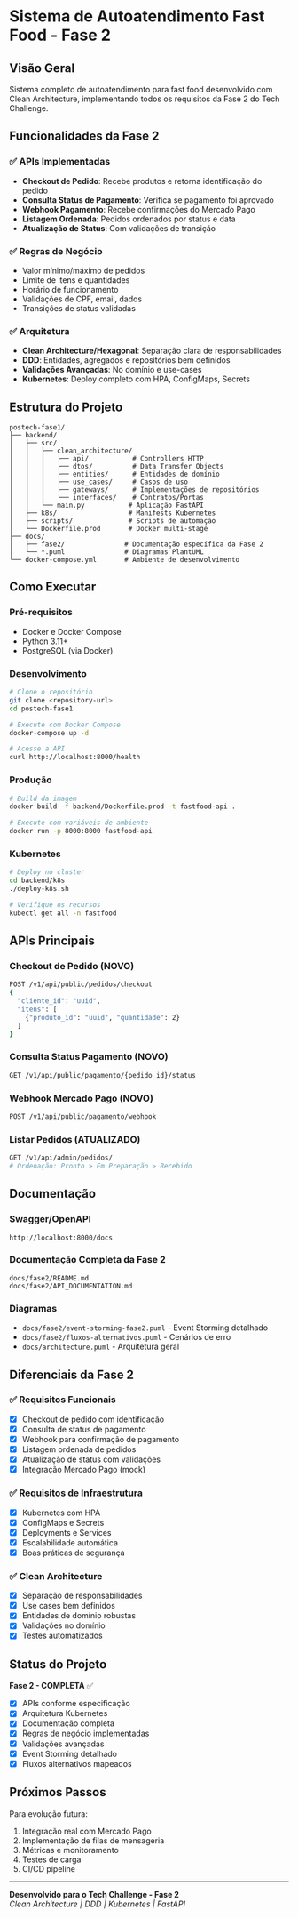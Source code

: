 # Sistema de Autoatendimento Fast Food - Fase 2

## Visão Geral
Sistema completo de autoatendimento para fast food desenvolvido com Clean Architecture, implementando todos os requisitos da Fase 2 do Tech Challenge.

## Funcionalidades da Fase 2

### ✅ APIs Implementadas
- **Checkout de Pedido**: Recebe produtos e retorna identificação do pedido
- **Consulta Status de Pagamento**: Verifica se pagamento foi aprovado
- **Webhook Pagamento**: Recebe confirmações do Mercado Pago
- **Listagem Ordenada**: Pedidos ordenados por status e data
- **Atualização de Status**: Com validações de transição

### ✅ Regras de Negócio
- Valor mínimo/máximo de pedidos
- Limite de itens e quantidades
- Horário de funcionamento
- Validações de CPF, email, dados
- Transições de status validadas

### ✅ Arquitetura
- **Clean Architecture/Hexagonal**: Separação clara de responsabilidades
- **DDD**: Entidades, agregados e repositórios bem definidos
- **Validações Avançadas**: No domínio e use-cases
- **Kubernetes**: Deploy completo com HPA, ConfigMaps, Secrets

## Estrutura do Projeto

```
postech-fase1/
├── backend/
│   ├── src/
│   │   ├── clean_architecture/
│   │   │   ├── api/           # Controllers HTTP
│   │   │   ├── dtos/          # Data Transfer Objects
│   │   │   ├── entities/      # Entidades de domínio
│   │   │   ├── use_cases/     # Casos de uso
│   │   │   ├── gateways/      # Implementações de repositórios
│   │   │   └── interfaces/    # Contratos/Portas
│   │   └── main.py           # Aplicação FastAPI
│   ├── k8s/                  # Manifests Kubernetes
│   ├── scripts/              # Scripts de automação
│   └── Dockerfile.prod       # Docker multi-stage
├── docs/
│   ├── fase2/               # Documentação específica da Fase 2
│   └── *.puml               # Diagramas PlantUML
└── docker-compose.yml       # Ambiente de desenvolvimento
```

## Como Executar

### Pré-requisitos
- Docker e Docker Compose
- Python 3.11+
- PostgreSQL (via Docker)

### Desenvolvimento
```bash
# Clone o repositório
git clone <repository-url>
cd postech-fase1

# Execute com Docker Compose
docker-compose up -d

# Acesse a API
curl http://localhost:8000/health
```

### Produção
```bash
# Build da imagem
docker build -f backend/Dockerfile.prod -t fastfood-api .

# Execute com variáveis de ambiente
docker run -p 8000:8000 fastfood-api
```

### Kubernetes
```bash
# Deploy no cluster
cd backend/k8s
./deploy-k8s.sh

# Verifique os recursos
kubectl get all -n fastfood
```

## APIs Principais

### Checkout de Pedido (NOVO)
```bash
POST /v1/api/public/pedidos/checkout
{
  "cliente_id": "uuid",
  "itens": [
    {"produto_id": "uuid", "quantidade": 2}
  ]
}
```

### Consulta Status Pagamento (NOVO)
```bash
GET /v1/api/public/pagamento/{pedido_id}/status
```

### Webhook Mercado Pago (NOVO)
```bash
POST /v1/api/public/pagamento/webhook
```

### Listar Pedidos (ATUALIZADO)
```bash
GET /v1/api/admin/pedidos/
# Ordenação: Pronto > Em Preparação > Recebido
```

## Documentação

### Swagger/OpenAPI
```
http://localhost:8000/docs
```

### Documentação Completa da Fase 2
```
docs/fase2/README.md
docs/fase2/API_DOCUMENTATION.md
```

### Diagramas
- `docs/fase2/event-storming-fase2.puml` - Event Storming detalhado
- `docs/fase2/fluxos-alternativos.puml` - Cenários de erro
- `docs/architecture.puml` - Arquitetura geral

## Diferenciais da Fase 2

### ✅ Requisitos Funcionais
- [x] Checkout de pedido com identificação
- [x] Consulta de status de pagamento
- [x] Webhook para confirmação de pagamento
- [x] Listagem ordenada de pedidos
- [x] Atualização de status com validações
- [x] Integração Mercado Pago (mock)

### ✅ Requisitos de Infraestrutura
- [x] Kubernetes com HPA
- [x] ConfigMaps e Secrets
- [x] Deployments e Services
- [x] Escalabilidade automática
- [x] Boas práticas de segurança

### ✅ Clean Architecture
- [x] Separação de responsabilidades
- [x] Use cases bem definidos
- [x] Entidades de domínio robustas
- [x] Validações no domínio
- [x] Testes automatizados

## Status do Projeto

**Fase 2 - COMPLETA** ✅

- [x] APIs conforme especificação
- [x] Arquitetura Kubernetes
- [x] Documentação completa
- [x] Regras de negócio implementadas
- [x] Validações avançadas
- [x] Event Storming detalhado
- [x] Fluxos alternativos mapeados

## Próximos Passos

Para evolução futura:
1. Integração real com Mercado Pago
2. Implementação de filas de mensageria
3. Métricas e monitoramento
4. Testes de carga
5. CI/CD pipeline

---

**Desenvolvido para o Tech Challenge - Fase 2**  
*Clean Architecture | DDD | Kubernetes | FastAPI*



